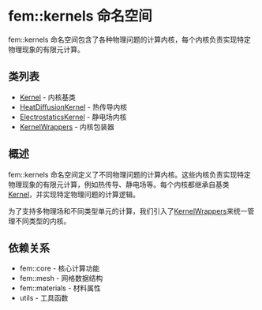 # fem::kernels 命名空间

fem::kernels 命名空间包含了各种物理问题的计算内核，每个内核负责实现特定物理现象的有限元计算。

## 类列表

- [Kernel](classes/Kernel.md) - 内核基类
- [HeatDiffusionKernel](classes/HeatDiffusionKernel.md) - 热传导内核
- [ElectrostaticsKernel](classes/ElectrostaticsKernel.md) - 静电场内核
- [KernelWrappers](classes/KernelWrappers.md) - 内核包装器

## 概述

fem::kernels 命名空间定义了不同物理问题的计算内核。这些内核负责实现特定物理现象的有限元计算，例如热传导、静电场等。每个内核都继承自基类 [Kernel](classes/Kernel.md)，并实现特定物理问题的计算逻辑。

为了支持多物理场和不同类型单元的计算，我们引入了[KernelWrappers](classes/KernelWrappers.md)来统一管理不同类型的内核。

## 依赖关系

- fem::core - 核心计算功能
- fem::mesh - 网格数据结构
- fem::materials - 材料属性
- utils - 工具函数